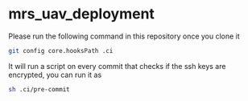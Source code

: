 # mrs_uav_deployment

Please run the following command in this repository once you clone it

```bash
git config core.hooksPath .ci
```

It will run a script on every commit that checks if the ssh keys are encrypted, you can run it as

```bash
sh .ci/pre-commit
```
